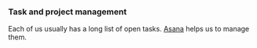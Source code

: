 ### Task and project management

Each of us usually has a long list of open tasks. [Asana](/software/asana.html) helps us to manage them.